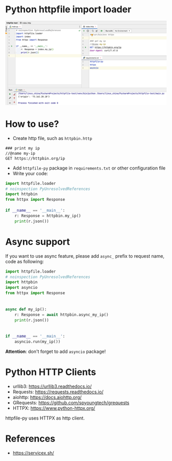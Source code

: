 Python httpfile import loader
===============================

![import httpfile in Python](./py_import_httpfile.png)

# How to use?

* Create http file, such as `httpbin.http`

```
### print my ip
//@name my-ip
GET https://httpbin.org/ip
```

* Add `httpfile-py` package in `requirements.txt` or other configuration file
* Write your code:

```python
import httpfile.loader
# noinspection PyUnresolvedReferences
import httpbin
from httpx import Response

if __name__ == '__main__':
    r: Response = httpbin.my_ip()
    print(r.json())
```

# Async support

If you want to use async feature, please add `async_` prefix to request name, code as following:

```python
import httpfile.loader
# noinspection PyUnresolvedReferences
import httpbin
import asyncio
from httpx import Response


async def my_ip():
    r: Response = await httpbin.async_my_ip()
    print(r.json())


if __name__ == '__main__':
    asyncio.run(my_ip())

```

**Attention**: don't forget to add `asyncio` package!

# Python HTTP Clients

* urllib3: https://urllib3.readthedocs.io/
* Requests: https://requests.readthedocs.io/
* aiohttp: https://docs.aiohttp.org/
* GRequests: https://github.com/spyoungtech/grequests
* HTTPX: https://www.python-httpx.org/

httpfile-py uses HTTPX as http client.

# References

* https://servicex.sh/